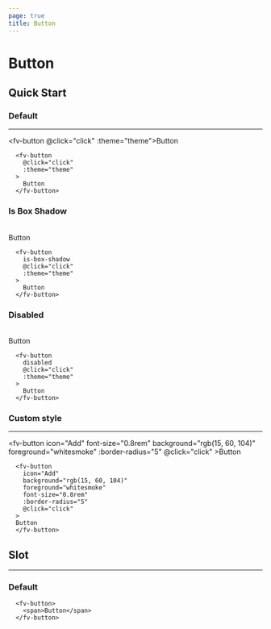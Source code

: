 ```yaml
---
page: true
title: Button
---
```


<script lang="ts" setup>
import {useTheme} from "../common"
const {theme} = useTheme()
function click(){
    console.log('click')
}
</script>

# Button

## Quick Start    

### Default

---

<fv-button @click="click" :theme="theme">Button</fv-button>

```vue-html{2,3}
  <fv-button 
    @click="click" 
    :theme="theme"
  >
    Button
  </fv-button>
```

### Is Box Shadow

<br/>
<fv-button is-box-shadow @click="click" :theme="theme">Button</fv-button>

```vue-html{2}
  <fv-button 
    is-box-shadow 
    @click="click" 
    :theme="theme"
  >
    Button
  </fv-button>
```

### Disabled

<br/>
<fv-button disabled @click="click" :theme="theme">Button</fv-button>

```vue-html{2}
  <fv-button 
    disabled 
    @click="click" 
    :theme="theme"
  >
    Button
  </fv-button>
```

### Custom style

---

<fv-button icon="Add" font-size="0.8rem" background="rgb(15, 60, 104)" foreground="whitesmoke" :border-radius="5"  @click="click" >Button</fv-button>

```vue-html{2-6}
  <fv-button 
    icon="Add"
    background="rgb(15, 60, 104)" 
    foreground="whitesmoke" 
    font-size="0.8rem"
    :border-radius="5"
    @click="click" 
  >
  Button
  </fv-button>
```

<!--@include: ./properties.md-->

<!--@include: ./emits.md-->


## Slot

---

### Default

```vue-html
  <fv-button>
    <span>Button</span>
  </fv-button>
```

